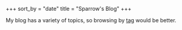 +++
sort_by = "date"
title = "Sparrow's Blog"
+++

My blog has a variety of topics, so browsing by [tag](/tags/) would be better.